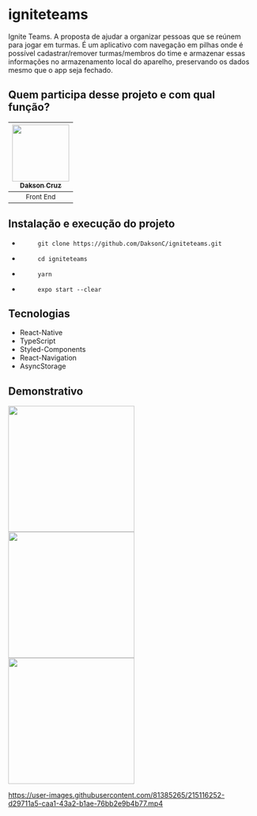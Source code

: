 # igniteteams
 Ignite Teams. A proposta de ajudar a organizar pessoas que se reúnem para jogar em turmas. É um aplicativo com navegação em pilhas onde é possível cadastrar/remover turmas/membros do time e armazenar essas informações no armazenamento local do aparelho, preservando os dados mesmo que o app seja fechado. 
## Quem participa desse projeto e com qual função?

| [<img src="https://avatars.githubusercontent.com/u/81385265?v=4" width=115><br><sub>Dakson Cruz</sub>](https://github.com/DaksonC) |
| :---: |
|<sub>Front End</sub>|

## Instalação e execução do projeto

-          git clone https://github.com/DaksonC/igniteteams.git
-          cd igniteteams
-          yarn
-          expo start --clear

## Tecnologias

- React-Native
- TypeScript
- Styled-Components
- React-Navigation
- AsyncStorage

## Demonstrativo


<img src="https://user-images.githubusercontent.com/81385265/215091342-b2937db8-50fb-478a-8641-e9804d540299.png" width=255> <img src="https://user-images.githubusercontent.com/81385265/215090706-2b057591-32cf-4e4d-8d1b-8b56cdd32e97.png" width=255>  <img src="https://user-images.githubusercontent.com/81385265/215091444-f2be0666-9fb7-4556-9602-1fe17eb48fb8.png" width=255>

https://user-images.githubusercontent.com/81385265/215116252-d29711a5-caa1-43a2-b1ae-76bb2e9b4b77.mp4
